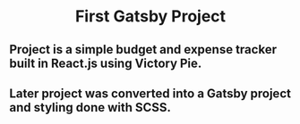 <h1 align="center">
  First Gatsby Project
</h1>

## Project is a simple budget and expense tracker built in React.js using Victory Pie.
## Later project was converted into a Gatsby project and styling done with SCSS.